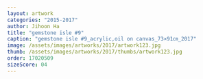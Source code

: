 ```yaml
---
layout: artwork
categories: "2015-2017"
author: Jihoon Ha
title: "gemstone isle #9"
caption: "gemstone isle #9_acrylic,oil on canvas_73×91㎝_2017"
image: /assets/images/artworks/2017/artwork123.jpg
thumb: /assets/images/artworks/2017/thumbs/artwork123.jpg
order: 17020509
sizeScore: 04
---
```


